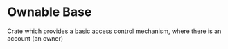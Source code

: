 # Ownable Base

Crate which provides a basic access control mechanism,
where there is an account (an owner)